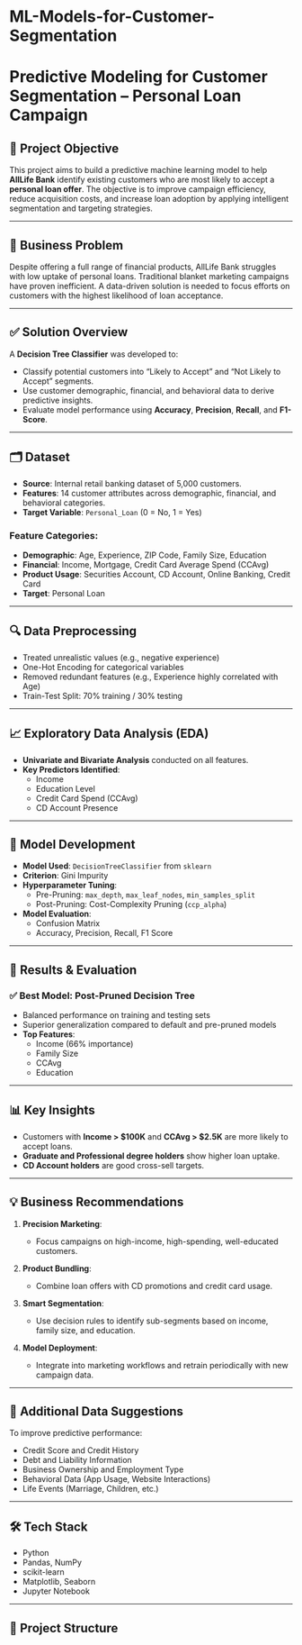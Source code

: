 # ML-Models-for-Customer-Segmentation

# Predictive Modeling for Customer Segmentation – Personal Loan Campaign

## 📌 Project Objective

This project aims to build a predictive machine learning model to help **AllLife Bank** identify existing customers who are most likely to accept a **personal loan offer**. The objective is to improve campaign efficiency, reduce acquisition costs, and increase loan adoption by applying intelligent segmentation and targeting strategies.

---

## 🧠 Business Problem

Despite offering a full range of financial products, AllLife Bank struggles with low uptake of personal loans. Traditional blanket marketing campaigns have proven inefficient. A data-driven solution is needed to focus efforts on customers with the highest likelihood of loan acceptance.

---

## ✅ Solution Overview

A **Decision Tree Classifier** was developed to:
- Classify potential customers into “Likely to Accept” and “Not Likely to Accept” segments.
- Use customer demographic, financial, and behavioral data to derive predictive insights.
- Evaluate model performance using **Accuracy**, **Precision**, **Recall**, and **F1-Score**.

---

## 🗂 Dataset

- **Source**: Internal retail banking dataset of 5,000 customers.
- **Features**: 14 customer attributes across demographic, financial, and behavioral categories.
- **Target Variable**: `Personal_Loan` (0 = No, 1 = Yes)

### Feature Categories:
- **Demographic**: Age, Experience, ZIP Code, Family Size, Education
- **Financial**: Income, Mortgage, Credit Card Average Spend (CCAvg)
- **Product Usage**: Securities Account, CD Account, Online Banking, Credit Card
- **Target**: Personal Loan

---

## 🔍 Data Preprocessing

- Treated unrealistic values (e.g., negative experience)
- One-Hot Encoding for categorical variables
- Removed redundant features (e.g., Experience highly correlated with Age)
- Train-Test Split: 70% training / 30% testing

---

## 📈 Exploratory Data Analysis (EDA)

- **Univariate and Bivariate Analysis** conducted on all features.
- **Key Predictors Identified**:
  - Income
  - Education Level
  - Credit Card Spend (CCAvg)
  - CD Account Presence

---

## 🤖 Model Development

- **Model Used**: `DecisionTreeClassifier` from `sklearn`
- **Criterion**: Gini Impurity
- **Hyperparameter Tuning**:
  - Pre-Pruning: `max_depth`, `max_leaf_nodes`, `min_samples_split`
  - Post-Pruning: Cost-Complexity Pruning (`ccp_alpha`)
- **Model Evaluation**:
  - Confusion Matrix
  - Accuracy, Precision, Recall, F1 Score

---

## 🧪 Results & Evaluation

### ✅ Best Model: **Post-Pruned Decision Tree**

- Balanced performance on training and testing sets
- Superior generalization compared to default and pre-pruned models
- **Top Features**:
  - Income (66% importance)
  - Family Size
  - CCAvg
  - Education

---

## 📊 Key Insights

- Customers with **Income > $100K** and **CCAvg > $2.5K** are more likely to accept loans.
- **Graduate and Professional degree holders** show higher loan uptake.
- **CD Account holders** are good cross-sell targets.

---

## 💡 Business Recommendations

1. **Precision Marketing**:
   - Focus campaigns on high-income, high-spending, well-educated customers.

2. **Product Bundling**:
   - Combine loan offers with CD promotions and credit card usage.

3. **Smart Segmentation**:
   - Use decision rules to identify sub-segments based on income, family size, and education.

4. **Model Deployment**:
   - Integrate into marketing workflows and retrain periodically with new campaign data.

---

## 🧱 Additional Data Suggestions

To improve predictive performance:
- Credit Score and Credit History
- Debt and Liability Information
- Business Ownership and Employment Type
- Behavioral Data (App Usage, Website Interactions)
- Life Events (Marriage, Children, etc.)

---

## 🛠 Tech Stack

- Python
- Pandas, NumPy
- scikit-learn
- Matplotlib, Seaborn
- Jupyter Notebook

---

## 📂 Project Structure


